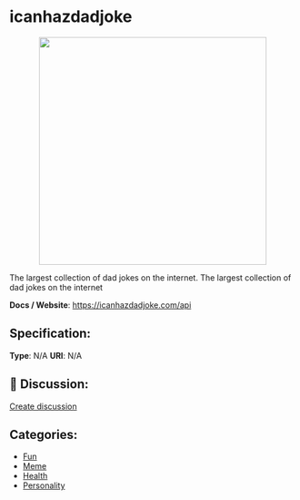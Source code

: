 # icanhazdadjoke
<p align="center">
    <img width="400" src="https://raw.githubusercontent.com/apis-list/apis-list/main/apis/icanhazdadjoke/logo_256x256.png" />
</p>

The largest collection of dad jokes on the internet. The largest collection of dad jokes on the internet

**Docs / Website**: https://icanhazdadjoke.com/api

## Specification:
**Type**:  N/A 
**URI**:  N/A 

## 💬 Discussion:
[Create discussion](https://github.com/apis-list/apis-list/discussions/new)

## Categories:
- [Fun](https://github.com/apis-list/apis-list#fun)
- [Meme](https://github.com/apis-list/apis-list#meme)
- [Health](https://github.com/apis-list/apis-list#health)
- [Personality](https://github.com/apis-list/apis-list#personality)



